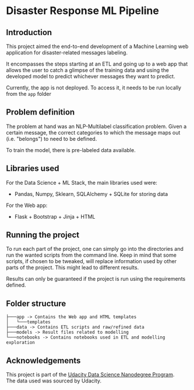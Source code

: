 # Disaster Response ML Pipeline
## Introduction
This project aimed the end-to-end development of a Machine Learning web application for disaster-related messages labeling.

It encompasses the steps starting at an ETL and going up to a web app that allows the user to catch a glimpse of the training data and using the developed model to predict whichever messages they want to predict.  

Currently, the app is not deployed. To access it, it needs to be run locally from the ```app``` folder

## Problem definition
The problem at hand was an NLP-Multilabel classification problem. Given a certain message, the correct categories to which the message maps out (i.e. "belongs") to need to be defined.

To train the model, there is pre-labeled data available.

## Libraries used
For the Data Science + ML Stack, the main libraries used were:  
- Pandas, Numpy, Sklearn, SQLAlchemy + SQLite for storing data

For the Web app:
- Flask + Bootstrap + Jinja + HTML

## Running the project
To run each part of the project, one can simply go into the directories and run the wanted scripts from the command line. Keep in mind that some scripts, if chosen to be tweaked, will replace information used by other parts of the project. This might lead to different results.

Results can only be guaranteed if the project is run using the requirements defined.

## Folder structure
```
├───app -> Contains the Web app and HTML templates
│   └───templates
├───data -> Contains ETL scripts and raw/refined data
├───models -> Result files related to modelling
└───notebooks -> Contains notebooks used in ETL and modelling exploration
```
## Acknowledgements
This project is part of the [Udacity Data Science Nanodegree Program](https://www.udacity.com/).  
The data used was sourced by Udacity.


